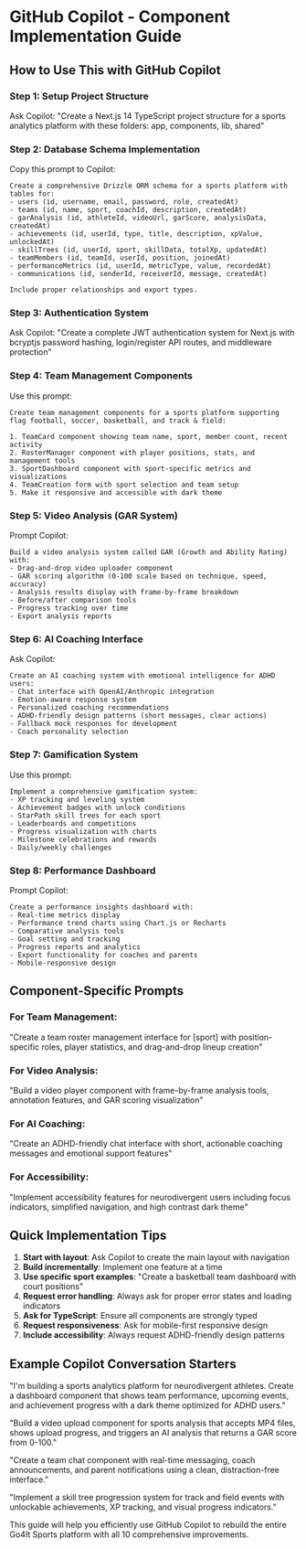 # GitHub Copilot - Component Implementation Guide

## How to Use This with GitHub Copilot

### Step 1: Setup Project Structure
Ask Copilot: "Create a Next.js 14 TypeScript project structure for a sports analytics platform with these folders: app, components, lib, shared"

### Step 2: Database Schema Implementation
Copy this prompt to Copilot:
```
Create a comprehensive Drizzle ORM schema for a sports platform with tables for:
- users (id, username, email, password, role, createdAt)
- teams (id, name, sport, coachId, description, createdAt)
- garAnalysis (id, athleteId, videoUrl, garScore, analysisData, createdAt)
- achievements (id, userId, type, title, description, xpValue, unlockedAt)
- skillTrees (id, userId, sport, skillData, totalXp, updatedAt)
- teamMembers (id, teamId, userId, position, joinedAt)
- performanceMetrics (id, userId, metricType, value, recordedAt)
- communications (id, senderId, receiverId, message, createdAt)

Include proper relationships and export types.
```

### Step 3: Authentication System
Ask Copilot: "Create a complete JWT authentication system for Next.js with bcryptjs password hashing, login/register API routes, and middleware protection"

### Step 4: Team Management Components
Use this prompt:
```
Create team management components for a sports platform supporting flag football, soccer, basketball, and track & field:

1. TeamCard component showing team name, sport, member count, recent activity
2. RosterManager component with player positions, stats, and management tools
3. SportDashboard component with sport-specific metrics and visualizations
4. TeamCreation form with sport selection and team setup
5. Make it responsive and accessible with dark theme
```

### Step 5: Video Analysis (GAR System)
Prompt Copilot:
```
Build a video analysis system called GAR (Growth and Ability Rating) with:
- Drag-and-drop video uploader component
- GAR scoring algorithm (0-100 scale based on technique, speed, accuracy)
- Analysis results display with frame-by-frame breakdown
- Before/after comparison tools
- Progress tracking over time
- Export analysis reports
```

### Step 6: AI Coaching Interface
Ask Copilot:
```
Create an AI coaching system with emotional intelligence for ADHD users:
- Chat interface with OpenAI/Anthropic integration
- Emotion-aware response system
- Personalized coaching recommendations
- ADHD-friendly design patterns (short messages, clear actions)
- Fallback mock responses for development
- Coach personality selection
```

### Step 7: Gamification System
Use this prompt:
```
Implement a comprehensive gamification system:
- XP tracking and leveling system
- Achievement badges with unlock conditions
- StarPath skill trees for each sport
- Leaderboards and competitions
- Progress visualization with charts
- Milestone celebrations and rewards
- Daily/weekly challenges
```

### Step 8: Performance Dashboard
Prompt Copilot:
```
Create a performance insights dashboard with:
- Real-time metrics display
- Performance trend charts using Chart.js or Recharts
- Comparative analysis tools
- Goal setting and tracking
- Progress reports and analytics
- Export functionality for coaches and parents
- Mobile-responsive design
```

## Component-Specific Prompts

### For Team Management:
"Create a team roster management interface for [sport] with position-specific roles, player statistics, and drag-and-drop lineup creation"

### For Video Analysis:
"Build a video player component with frame-by-frame analysis tools, annotation features, and GAR scoring visualization"

### For AI Coaching:
"Create an ADHD-friendly chat interface with short, actionable coaching messages and emotional support features"

### For Accessibility:
"Implement accessibility features for neurodivergent users including focus indicators, simplified navigation, and high contrast dark theme"

## Quick Implementation Tips

1. **Start with layout**: Ask Copilot to create the main layout with navigation
2. **Build incrementally**: Implement one feature at a time
3. **Use specific sport examples**: "Create a basketball team dashboard with court positions"
4. **Request error handling**: Always ask for proper error states and loading indicators
5. **Ask for TypeScript**: Ensure all components are strongly typed
6. **Request responsiveness**: Ask for mobile-first responsive design
7. **Include accessibility**: Always request ADHD-friendly design patterns

## Example Copilot Conversation Starters

"I'm building a sports analytics platform for neurodivergent athletes. Create a dashboard component that shows team performance, upcoming events, and achievement progress with a dark theme optimized for ADHD users."

"Build a video upload component for sports analysis that accepts MP4 files, shows upload progress, and triggers an AI analysis that returns a GAR score from 0-100."

"Create a team chat component with real-time messaging, coach announcements, and parent notifications using a clean, distraction-free interface."

"Implement a skill tree progression system for track and field events with unlockable achievements, XP tracking, and visual progress indicators."

This guide will help you efficiently use GitHub Copilot to rebuild the entire Go4It Sports platform with all 10 comprehensive improvements.